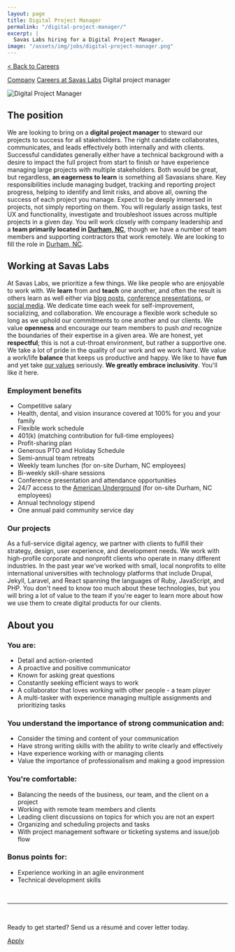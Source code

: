 ```yaml
---
layout: page
title: Digital Project Manager
permalink: "/digital-project-manager/"
excerpt: |
  Savas Labs hiring for a Digital Project Manager.
image: "/assets/img/jobs/digital-project-manager.png"
---
```


<p class="breadcrumbs hide-for-medium hide-for-large">
    <a href="/careers">< Back to Careers</a>
</p>
<p class="breadcrumbs hide-for-small">
    <a href="/company">Company</a><i class="fa fa-caret-right"></i>
    <a href="/careers">Careers at Savas Labs</a><i class="fa fa-caret-right"></i>
    Digital project manager
</p>

<div class="icon--job">
    <img src="/assets/img/jobs/digital-project-manager.svg" alt="Digital Project Manager">
</div>

## The position

We are looking to bring on a **digital project manager** to steward our projects to  success for all stakeholders. The right candidate collaborates, communicates, and leads effectively both internally and with clients. Successful candidates generally either have a technical background with a desire to impact the full project from start to finish or have experience managing large projects with multiple stakeholders. Both would be great, but regardless, **an eagerness to learn** is something all Savasians share. Key responsibilities include managing budget, tracking and reporting project progress, helping to identify and limit risks, and above all, owning the success of each project you manage. Expect to be deeply immersed in projects, not simply reporting on them. You will regularly assign tasks, test UX and functionality, investigate and troubleshoot issues across multiple projects in a given day. You will work closely with company leadership and a **team primarily located in [Durham, NC](/durham)**, though we have a number of team members and supporting contractors that work remotely. We are looking to fill the role in [Durham, NC](/durham).

## Working at Savas Labs

At Savas Labs, we prioritize a few things. We like people who are enjoyable to work with. We **learn** from and **teach** one another, and often the result is others learn as well either via [blog posts](/blog), [conference presentations,](/results/open-source/#presentations) or [social media](https://twitter.com/savaslabs). We dedicate time each week for self-improvement, socializing, and collaboration. We encourage a flexible work schedule so long as we uphold our commitments to one another and our clients. We value **openness** and encourage our team members to push _and_ recognize the boundaries of their expertise in a given area. We are honest, yet **respectful**; this is not a cut-throat environment, but rather a supportive one. We take a lot of pride in the quality of our work and we work hard. We value a work/life **balance** that keeps us productive and happy. We like to have **fun** and yet take [our values](/company/mission-and-values/) seriously. **We greatly embrace inclusivity**. You'll like it here.

### Employment benefits

+ Competitive salary
+ Health, dental, and vision insurance covered at 100% for you and your family
+ Flexible work schedule
+ 401(k) (matching contribution for full-time employees)
+ Profit-sharing plan
+ Generous PTO and Holiday Schedule
+ Semi-annual team retreats
+ Weekly team lunches (for on-site Durham, NC employees)
+ Bi-weekly skill-share sessions
+ Conference presentation and attendance opportunities
+ 24/7 access to the [American Underground](http://americanunderground.com/) (for on-site Durham, NC employees)
+ Annual technology stipend
+ One annual paid community service day

### Our projects

As a full-service digital agency, we partner with clients to fulfill their strategy, design, user experience, and development needs. We work with high-profile corporate and nonprofit clients who operate in many different industries. In the past year we’ve worked with small, local nonprofits to elite international universities with technology platforms that include Drupal, Jekyll, Laravel, and React spanning the languages of Ruby, JavaScript, and PHP. You don't need to know too much about these technologies, but you will bring a lot of value to the team if you're eager to learn more about how we use them to create digital products for our clients.

## About you

### You are:

+ Detail and action-oriented
+ A proactive and positive communicator
+ Known for asking great questions
+ Constantly seeking efficient ways to work
+ A collaborator that loves working with other people - a team player
+ A multi-tasker with experience managing multiple assignments and prioritizing tasks

### You understand the importance of strong communication and:

+ Consider the timing and content of your communication
+ Have strong writing skills with the ability to write clearly and effectively
+ Have experience working with or managing clients
+ Value the importance of professionalism and making a good impression

### You're comfortable:

+ Balancing the needs of the business, our team, and the client on a project
+ Working with remote team members and clients
+ Leading client discussions on topics for which you are not an expert
+ Organizing and scheduling projects and tasks
+ With project management software or ticketing systems and issue/job flow

### Bonus points for:

+ Experience working in an agile environment
+ Technical development skills

<br>

---

<br>

Ready to get started? Send us a résumé and cover letter today.

<a href="https://savas-labs.breezy.hr/p/0fdd24eaede0-digital-project-manager" class="button--arrow--orange">Apply</a>